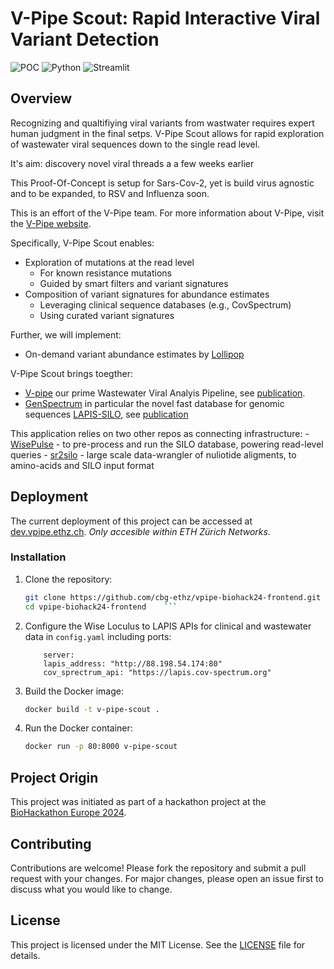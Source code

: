 # V-Pipe Scout: Rapid Interactive Viral Variant Detection 

![POC](https://img.shields.io/badge/status-POC-yellow)
![Python](https://img.shields.io/badge/python-3.9%2B-blue)
![Streamlit](https://img.shields.io/badge/streamlit-1.45.0-brightgreen)

## Overview

Recognizing and qualtifiying viral variants from wastwater requires expert human judgment in the final setps.
V-Pipe Scout allows for rapid exploration of wastewater viral sequences down to the single read level. 

It's aim: discovery novel viral threads a a few weeks earlier

This Proof-Of-Concept is setup for Sars-Cov-2, yet is build virus agnostic and to be expanded, to RSV and Influenza soon.

This is an effort of the V-Pipe team.
For more information about V-Pipe, visit the [V-Pipe website](https://cbg-ethz.github.io/V-pipe/).

Specifically, V-Pipe Scout enables:
- Exploration of mutations at the read level  
    - For known resistance mutations  
    - Guided by smart filters and variant signatures
- Composition of variant signatures for abundance estimates  
    - Leveraging clinical sequence databases (e.g., CovSpectrum)  
    - Using curated variant signatures

Further, we will implement:
- On-demand variant abundance estimates by [Lollipop](https://github.com/cbg-ethz/LolliPop)  

V-Pipe Scout brings toegther:
- [V-pipe](https://github.com/cbg-ethz/V-pipe) our prime Wastewater Viral Analyis Pipeline, see [publication](https://www.biorxiv.org/content/10.1101/2023.10.16.562462v1.full). 
- [GenSpectrum](https://genspectrum.org/) in particular the novel fast database for genomic sequences [LAPIS-SILO](https://github.com/GenSpectrum/LAPIS-SILO), see [publication](https://bmcbioinformatics.biomedcentral.com/articles/10.1186/s12859-023-05364-3)


This application relies on two other repos as connecting infrastructure:
    - [WisePulse](https://github.com/cbg-ethz/WisePulse) - to pre-process and run the SILO database, powering read-level queries
    - [sr2silo](https://github.com/cbg-ethz/sr2silo) - large scale data-wrangler of nuliotide aligments, to amino-acids and SILO input format


## Deployment

The current deployment of this project can be accessed at [dev.vpipe.ethz.ch](dev.vpipe.ethz.ch).
_Only accesible within ETH Zürich Networks._


### Installation

1. Clone the repository:
    ```sh
    git clone https://github.com/cbg-ethz/vpipe-biohack24-frontend.git
    cd vpipe-biohack24-frontend    ```


2. Configure the Wise Loculus to LAPIS APIs for clinical and wastewater data in `config.yaml` including ports:
    ```env
        server:
        lapis_address: "http://88.198.54.174:80"
        cov_sprectrum_api: "https://lapis.cov-spectrum.org"
    ```

4. Build the Docker image:
    ```sh
    docker build -t v-pipe-scout .
    ```

5. Run the Docker container:
    ```sh
    docker run -p 80:8000 v-pipe-scout
    ```


## Project Origin

This project was initiated as part of a hackathon project at the [BioHackathon Europe 2024](https://biohackathon-europe.org/).


## Contributing

Contributions are welcome! Please fork the repository and submit a pull request with your changes. For major changes, please open an issue first to discuss what you would like to change.

## License

This project is licensed under the MIT License. See the [LICENSE](LICENSE) file for details.

